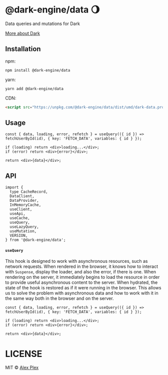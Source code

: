 # @dark-engine/data 🌖

Data queries and mutations for Dark

[More about Dark](https://github.com/atellmer/dark)

## Installation
npm:
```
npm install @dark-engine/data
```

yarn:
```
yarn add @dark-engine/data
```

CDN:
```html
<script src="https://unpkg.com/@dark-engine/data/dist/umd/dark-data.production.min.js"></script>
```

## Usage

```tsx
const { data, loading, error, refetch } = useQuery(({ id }) => fetchUserById(id), { key: 'FETCH_DATA', variables: { id } });

if (loading) return <div>loading...</div>;
if (error) return <div>{error}</div>;

return <div>{data}</div>;
```

## API

```tsx
import {
  type CacheRecord,
  DataClient,
  DataProvider,
  InMemoryCache,
  useClient,
  useApi,
  useCache,
  useQuery,
  useLazyQuery,
  useMutation,
  VERSION,
} from '@dark-engine/data';
```

#### `useQuery`

This hook is designed to work with asynchronous resources, such as network requests. When rendered in the browser, it knows how to interact with `Suspense`, display the loader, and also the error, if there is one. When rendering on the server, it immediately begins to load the resource in order to provide useful asynchronous content to the server. When hydrated, the state of the hook is restored as if it were running in the browser. This allows us to solve the problem with asynchronous data and how to work with it in the same way both in the browser and on the server.

```tsx
const { data, loading, error, refetch } = useQuery(({ id }) => fetchUserById(id), { key: 'FETCH_DATA', variables: { id } });

if (loading) return <div>loading...</div>;
if (error) return <div>{error}</div>;

return <div>{data}</div>;
```

# LICENSE

MIT © [Alex Plex](https://github.com/atellmer)

